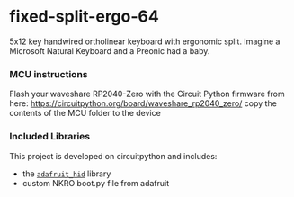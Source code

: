 # fixed-split-ergo-64
5x12 key handwired ortholinear keyboard with ergonomic split. Imagine a Microsoft Natural Keyboard and a Preonic had a baby.

### MCU instructions
Flash your waveshare RP2040-Zero with the Circuit Python firmware from here: https://circuitpython.org/board/waveshare_rp2040_zero/
copy the contents of the MCU folder to the device

### Included Libraries
This project is developed on circuitpython and includes:
- the [`adafruit_hid`](https://github.com/adafruit/Adafruit_CircuitPython_HID) library
- custom NKRO boot.py file from adafruit 
